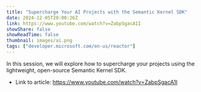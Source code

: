 ```yaml
---
title: "Supercharge Your AI Projects with the Semantic Kernel SDK"
date: 2024-12-05T20:00:26Z
link: https://www.youtube.com/watch?v=ZabpSgacA1I
showShare: false
showReadTime: false
thumbnail: images/ai.png
tags: ["developer.microsoft.com/en-us/reactor"]
---
```

In this session, we will explore how to supercharge your projects using the lightweight, open-source Semantic Kernel SDK.

- Link to article: https://www.youtube.com/watch?v=ZabpSgacA1I